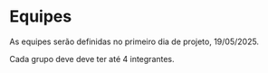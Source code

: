 # Equipes

As equipes serão definidas no primeiro dia de projeto, 19/05/2025. 

Cada grupo deve deve ter até 4 integrantes. 

